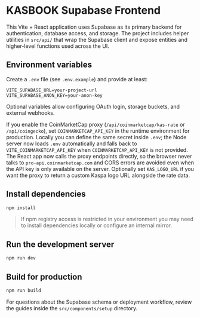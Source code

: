# KASBOOK Supabase Frontend

This Vite + React application uses Supabase as its primary backend for authentication, database access, and storage. The project includes helper utilities in `src/api/` that wrap the Supabase client and expose entities and higher-level functions used across the UI.

## Environment variables

Create a `.env` file (see `.env.example`) and provide at least:

```
VITE_SUPABASE_URL=your-project-url
VITE_SUPABASE_ANON_KEY=your-anon-key
```

Optional variables allow configuring OAuth login, storage buckets, and external webhooks.

If you enable the CoinMarketCap proxy (`/api/coinmarketcap/kas-rate` or `/api/coingecko`),
set `COINMARKETCAP_API_KEY` in the runtime environment for production. Locally you can
define the same secret inside `.env`; the Node server now loads `.env` automatically and
falls back to `VITE_COINMARKETCAP_API_KEY` when `COINMARKETCAP_API_KEY` is not provided.
The React app now calls the proxy endpoints directly, so the browser never talks to
`pro-api.coinmarketcap.com` and CORS errors are avoided even when the API key is only
available on the server. Optionally set `KAS_LOGO_URL` if you want the proxy to return
a custom Kaspa logo URL alongside the rate data.

## Install dependencies

```bash
npm install
```

> If npm registry access is restricted in your environment you may need to install dependencies locally or configure an internal mirror.

## Run the development server

```bash
npm run dev
```

## Build for production

```bash
npm run build
```

For questions about the Supabase schema or deployment workflow, review the guides inside the `src/components/setup` directory.
